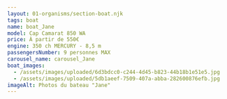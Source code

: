 ```yaml
---
layout: 01-organisms/section-boat.njk
tags: boat
name: boat_Jane
model: Cap Camarat 850 WA
price: À partir de 550€
engine: 350 ch MERCURY - 8,5 m
passengersNumber: 9 personnes MAX
carousel_name: carousel_Jane
boat_images:
  - /assets/images/uploaded/6d3bdcc0-c244-4d45-b823-44b18b1e51e5.jpg
  - /assets/images/uploaded/5db1aeef-7509-407a-abba-282600876efb.jpg
imageAlt: Photos du bateau "Jane"
---
```

